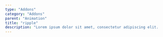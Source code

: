 ```yaml
---
type: "Addons"
category: "Addons"
parent: "Animation"
title: "ripple"
description: "Lorem ipsum dolor sit amet, consectetur adipiscing elit. Nunc tempus laoreet leo sit amet iaculis."
---
```


<demo>
  <demovanilla src="vanilla/addons/animation/ripple">
  </demovanilla>
</demo>
